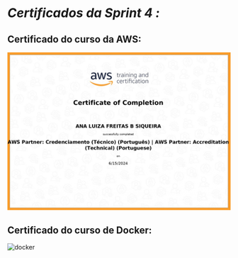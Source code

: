 # *Certificados da Sprint 4 :*

## Certificado do curso da AWS:

![aws](https://github.com/analuizafreitasbs/Sprints/blob/main/Sprint4/Certificado/13246_3_5472196_1718498451_AWS%20Course%20Completion%20Certificate_page-0001.jpg?raw=true)

## Certificado do curso de Docker: 

![docker](https://udemy-certificate.s3.amazonaws.com/image/UC-323ec01d-5636-4c18-8ba7-7aa24ac7dd32.jpg)